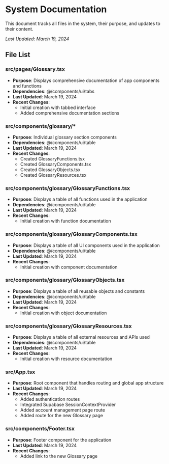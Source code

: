 # System Documentation

This document tracks all files in the system, their purpose, and updates to their content.

_Last Updated: March 19, 2024_

## File List

### src/pages/Glossary.tsx
- **Purpose**: Displays comprehensive documentation of app components and functions
- **Dependencies**: @/components/ui/tabs
- **Last Updated**: March 19, 2024
- **Recent Changes**:
  - Initial creation with tabbed interface
  - Added comprehensive documentation sections

### src/components/glossary/*
- **Purpose**: Individual glossary section components
- **Dependencies**: @/components/ui/table
- **Last Updated**: March 19, 2024
- **Recent Changes**:
  - Created GlossaryFunctions.tsx
  - Created GlossaryComponents.tsx
  - Created GlossaryObjects.tsx
  - Created GlossaryResources.tsx

### src/components/glossary/GlossaryFunctions.tsx
- **Purpose**: Displays a table of all functions used in the application
- **Dependencies**: @/components/ui/table
- **Last Updated**: March 19, 2024
- **Recent Changes**:
  - Initial creation with function documentation

### src/components/glossary/GlossaryComponents.tsx
- **Purpose**: Displays a table of all UI components used in the application
- **Dependencies**: @/components/ui/table
- **Last Updated**: March 19, 2024
- **Recent Changes**:
  - Initial creation with component documentation

### src/components/glossary/GlossaryObjects.tsx
- **Purpose**: Displays a table of all reusable objects and constants
- **Dependencies**: @/components/ui/table
- **Last Updated**: March 19, 2024
- **Recent Changes**:
  - Initial creation with object documentation

### src/components/glossary/GlossaryResources.tsx
- **Purpose**: Displays a table of all external resources and APIs used
- **Dependencies**: @/components/ui/table
- **Last Updated**: March 19, 2024
- **Recent Changes**:
  - Initial creation with resource documentation

### src/App.tsx
- **Purpose**: Root component that handles routing and global app structure
- **Last Updated**: March 19, 2024
- **Recent Changes**:
  - Added authentication routes
  - Integrated Supabase SessionContextProvider
  - Added account management page route
  - Added route for the new Glossary page

### src/components/Footer.tsx
- **Purpose**: Footer component for the application
- **Last Updated**: March 19, 2024
- **Recent Changes**:
  - Added link to the new Glossary page
